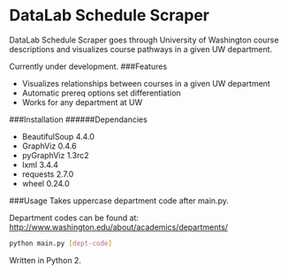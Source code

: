 # DataLab Schedule Scraper

DataLab Schedule Scraper goes through University of Washington
course descriptions and visualizes course pathways in a
given UW department. 

Currently under development. 
###Features
 * Visualizes relationships between courses in a given UW department
 * Automatic prereq options set differentiation
 * Works for any department at UW

###Installation
######Dependancies
 * BeautifulSoup 4.4.0
 * GraphViz 0.4.6
 * pyGraphViz 1.3rc2
 * lxml 3.4.4
 * requests 2.7.0
 * wheel 0.24.0
   
###Usage
Takes uppercase department code after main.py.

Department codes can be found at:
http://www.washington.edu/about/academics/departments/
```bash
python main.py [dept-code]
```

Written in Python 2.